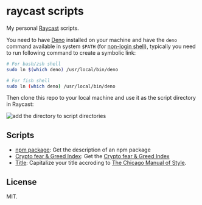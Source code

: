 # raycast scripts

My personal [Raycast](https://www.raycast.com/) scripts.

You need to have [Deno](https://deno.land/) installed on your machine and have the `deno` command available in system `$PATH` (for [non-login shell](https://unix.stackexchange.com/questions/38175/difference-between-login-shell-and-non-login-shell)), typically you need to run following command to create a symbolic link:

```sh
# For bash/zsh shell
sudo ln $(which deno) /usr/local/bin/deno

# For fish shell
sudo ln (which deno) /usr/local/bin/deno
```

Then clone this repo to your local machine and use it as the script directory in Raycast:

![add the directory to script directories](https://i.loli.net/2021/10/08/YuCZQGFkOaB8Kmx.jpg)

## Scripts

- [npm package](./npm-package.ts): Get the description of an npm package
- [Crypto fear & Greed Index](./crypto-fear-greed-index.ts): Get the [Crypto fear & Greed Index](https://alternative.me/crypto/fear-and-greed-index/)
- [Title](./title.ts): Capitalize your title accroding to [The Chicago Manual of Style](http://www.chicagomanualofstyle.org/).

## License

MIT.
